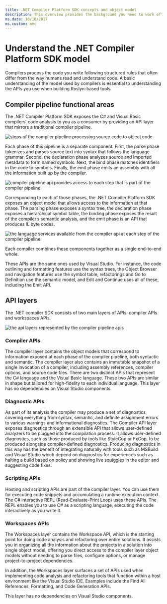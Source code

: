 ```yaml
---
title: .NET Compiler Platform SDK concepts and object model
description: This overview provides the background you need to work effectively with the .NET compiler SDK. You'll learn the API layers, the major types involved, and the overall object model.
ms.date: 10/10/2017
ms.custom: mvc
---
```


# Understand the .NET Compiler Platform SDK model

Compilers process the code you write following structured rules that often
differ from the way humans read and understand code. A basic understanding
of the model used by compilers is essential to understanding the APIs
you use when building Roslyn-based tools. 

## Compiler pipeline functional areas

The .NET Compiler Platform SDK exposes the C# and Visual Basic compilers' code analysis to you
as a consumer by providing an API layer that mirrors a traditional compiler
pipeline.

![steps of the compiler pipeline processing source code to object code](media/compiler-api-model/compiler-pipeline.png)

Each phase of this pipeline is a separate component. First, the
parse phase tokenizes and parses source text into syntax that follows
the language grammar. Second, the declaration phase analyzes source and
imported metadata to form named symbols. Next, the bind phase matches identifiers
in the code to symbols. Finally, the emit phase emits an assembly with
all the information built up by the compiler.

![compiler pipeline api provides access to each step that is part of the compiler pipeline](media/compiler-api-model/compiler-pipeline-api.png)

Corresponding to each of those phases, the .NET Compiler Platform SDK exposes an
object model that allows access to the information at that phase. The parsing
phase exposes a syntax tree, the declaration phase exposes a hierarchical
symbol table, the binding phase exposes the result of the compiler’s semantic
analysis, and the emit phase is an API that produces IL byte codes.

![the language services available from the compiler api at each step of the compiler pipeline](media/compiler-api-model/compiler-pipeline-lang-svc.png)

Each compiler combines these components together as a single end-to-end whole.

These APIs are the same ones used by Visual Studio. For instance, the code
outlining and formatting features use the syntax trees, the Object Browser
and navigation features use the symbol table, refactorings
and Go to Definition use the semantic model, and Edit and Continue uses all of
these, including the Emit API. 

## API layers

The .NET compiler SDK consists of two main layers of APIs: compiler
APIs and workspaces APIs.

![the api layers represented by the compiler pipeline apis](media/compiler-api-model/api-layers.png)

### Compiler APIs

The compiler layer contains the object models that correspond to
information exposed at each phase of the compiler pipeline, both syntactic
and semantic. The compiler layer also contains an immutable snapshot of a
single invocation of a compiler, including assembly references, compiler
options, and source code files. There are two distinct APIs that represent
the C# language and the Visual Basic language. These two APIs are similar
in shape but tailored for high-fidelity to each individual language. This
layer has no dependencies on Visual Studio components.

### Diagnostic APIs

As part of its analysis the compiler may produce a set of diagnostics
covering everything from syntax, semantic, and definite assignment errors
to various warnings and informational diagnostics. The Compiler API layer
exposes diagnostics through an extensible API that allows user-defined
analyzers to be plugged into the compilation process. It allows user-defined
diagnostics, such as those produced by tools like StyleCop or FxCop, to be
produced alongside compiler-defined diagnostics. Producing diagnostics in this
way has the benefit of integrating naturally with tools such as MSBuild
and Visual Studio which depend on diagnostics for experiences such as
halting a build based on policy and showing live squiggles in the editor
and suggesting code fixes.

### Scripting APIs

Hosting and scripting APIs are part of the compiler layer. You can use them
for executing code snippets and accumulating a runtime execution context.
The C# interactive REPL (Read-Evaluate-Print Loop) uses these APIs. The REPL
enables you to use C# as a scripting language, executing the code interactively
as you write it.

### Workspaces APIs

The Workspaces layer contains the Workspace API, which is the starting
point for doing code analysis and refactoring over entire solutions. It
assists you in organizing all the information about the projects in a
solution into single object model, offering you direct access to the compiler
layer object models without needing to parse files, configure options, or
manage project-to-project dependencies.

In addition, the Workspaces layer surfaces a set of APIs used
when implementing code analysis and refactoring tools that function within
a host environment like the Visual Studio IDE. Examples include the Find All References,
Formatting, and Code Generation APIs.

This layer has no dependencies on Visual Studio components.
